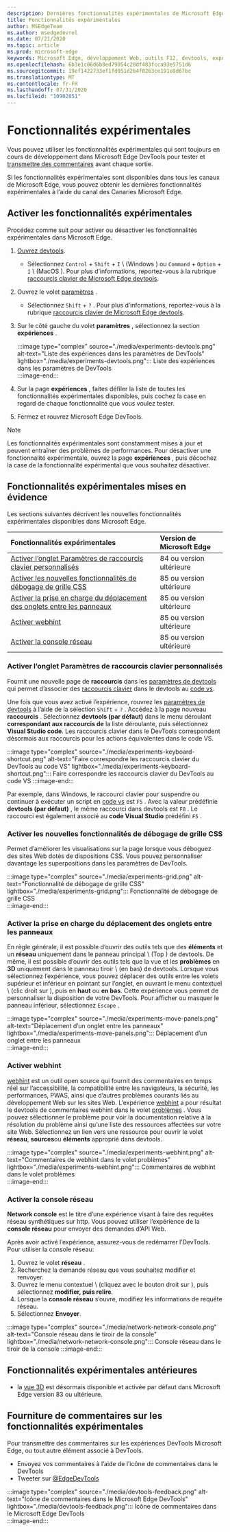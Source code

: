```yaml
---
description: Dernières fonctionnalités expérimentales de Microsoft Edge DevTools
title: Fonctionnalités expérimentales
author: MSEdgeTeam
ms.author: msedgedevrel
ms.date: 07/21/2020
ms.topic: article
ms.prod: microsoft-edge
keywords: Microsoft Edge, développement Web, outils F12, devtools, expérience
ms.openlocfilehash: 6b3e1c06d6b8ed79054c28df483fcca93e5751d6
ms.sourcegitcommit: 19ef1422733ef1fd051d2b4f0263ce191e8d67bc
ms.translationtype: MT
ms.contentlocale: fr-FR
ms.lasthandoff: 07/31/2020
ms.locfileid: "10902851"
---
```

# Fonctionnalités expérimentales  

Vous pouvez utiliser les fonctionnalités expérimentales qui sont toujours en cours de développement dans Microsoft Edge DevTools pour tester et [transmettre des commentaires](#providing-feedback-on-experimental-features) avant chaque sortie.  

Si les fonctionnalités expérimentales sont disponibles dans tous les canaux de Microsoft Edge, vous pouvez obtenir les dernières fonctionnalités expérimentales à l’aide du canal des Canaries Microsoft Edge.  

## Activer les fonctionnalités expérimentales  

Procédez comme suit pour activer ou désactiver les fonctionnalités expérimentales dans Microsoft Edge.  

1.  [Ouvrez devtools][DevtoolsOpen].  
     *   Sélectionnez `Control` + `Shift` + `I` \ (Windows \) ou `Command` + `Option` + `I` \ (MacOS \).  Pour plus d’informations, reportez-vous à la rubrique [raccourcis clavier de Microsoft Edge devtools][DevToolsShortcuts].  
1.  Ouvrez le volet [paramètres][DevToolsCustomizeSettings] .  
    *   Sélectionnez `Shift` + `?` .  Pour plus d’informations, reportez-vous à la rubrique [raccourcis clavier de Microsoft Edge devtools][DevToolsShortcuts].  
1.  Sur le côté gauche du volet **paramètres** , sélectionnez la section **expériences** .  
    
    :::image type="complex" source="./media/experiments-devtools.png" alt-text="Liste des expériences dans les paramètres de DevTools" lightbox="./media/experiments-devtools.png":::
       Liste des expériences dans les paramètres de DevTools  
    :::image-end:::  
    
1.  Sur la page **expériences** , faites défiler la liste de toutes les fonctionnalités expérimentales disponibles, puis cochez la case en regard de chaque fonctionnalité que vous voulez tester.  
1.  Fermez et rouvrez Microsoft Edge DevTools.  

> [!NOTE]
> Les fonctionnalités expérimentales sont constamment mises à jour et peuvent entraîner des problèmes de performances.  Pour désactiver une fonctionnalité expérimentale, ouvrez la page **expériences** , puis décochez la case de la fonctionnalité expérimental que vous souhaitez désactiver.  

## Fonctionnalités expérimentales mises en évidence  

Les sections suivantes décrivent les nouvelles fonctionnalités expérimentales disponibles dans Microsoft Edge.  

| Fonctionnalités expérimentales | Version de Microsoft Edge |  
|:--- |:--- |  
| [Activer l’onglet Paramètres de raccourcis clavier personnalisés](#enable-custom-keyboard-shortcuts-settings-tab) | 84 ou version ultérieure |
| [Activer les nouvelles fonctionnalités de débogage de grille CSS](#enable-new-css-grid-debugging-features) | 85 ou version ultérieure |  
| [Activer la prise en charge du déplacement des onglets entre les panneaux](#enable-support-to-move-tabs-between-panels) | 85 ou version ultérieure |  
| [Activer webhint](#enable-webhint) | 85 ou version ultérieure | 
| [Activer la console réseau](#enable-network-console) | 85 ou version ultérieure |

### Activer l’onglet Paramètres de raccourcis clavier personnalisés

Fournit une nouvelle page de **raccourcis** dans les [paramètres de devtools][DevToolsCustomizeSettings] qui permet d’associer des [raccourcis clavier][DevToolsShortcuts] dans le devtools au [code vs][VisualstudioCode].  

Une fois que vous avez activé l’expérience, rouvrez les [paramètres de devtools][DevToolsCustomizeSettings] à l’aide de la sélection `Shift` + `?` .  Accédez à la page nouveau **raccourcis** .  Sélectionnez **devtools (par défaut)** dans le menu déroulant **correspondant aux raccourcis de** la liste déroulante, puis sélectionnez **Visual Studio code**.  Les raccourcis clavier dans le DevTools correspondent désormais aux raccourcis pour les actions équivalentes dans le code VS.  

:::image type="complex" source="./media/experiments-keyboard-shortcut.png" alt-text="Faire correspondre les raccourcis clavier du DevTools au code VS" lightbox="./media/experiments-keyboard-shortcut.png":::
   Faire correspondre les raccourcis clavier du DevTools au code VS
:::image-end:::  

Par exemple, dans Windows, le raccourci clavier pour suspendre ou continuer à exécuter un script en [code vs][VisualstudioCodeShortcutsKeyboardWindows] est `F5` .  Avec la valeur prédéfinie **devtools (par défaut)** , le même raccourci dans devtools est `F8` .  Le raccourci est également associé au **code Visual Studio** prédéfini `F5` .  

### Activer les nouvelles fonctionnalités de débogage de grille CSS  

Permet d’améliorer les visualisations sur la page lorsque vous déboguez des sites Web dotés de dispositions CSS.  Vous pouvez personnaliser davantage les superpositions dans les paramètres de DevTools.  

:::image type="complex" source="./media/experiments-grid.png" alt-text="Fonctionnalité de débogage de grille CSS" lightbox="./media/experiments-grid.png":::
   Fonctionnalité de débogage de grille CSS  
:::image-end:::  

<!--Available in Microsoft Edge version 85 and later.  -->  

### Activer la prise en charge du déplacement des onglets entre les panneaux  

En règle générale, il est possible d’ouvrir des outils tels que des **éléments** et un **réseau** uniquement dans le panneau principal \ (Top \) de devtools.  De même, il est possible d’ouvrir des outils tels que la vue et les **problèmes** en **3D** uniquement dans le panneau tiroir \ (en bas) de devtools.  Lorsque vous sélectionnez l’expérience, vous pouvez déplacer des outils entre les volets supérieur et inférieur en pointant sur l’onglet, en ouvrant le menu contextuel \ (clic droit sur \), puis en **haut** ou **en bas**.   Cette expérience vous permet de personnaliser la disposition de votre DevTools.  Pour afficher ou masquer le panneau inférieur, sélectionnez `Escape` .  

:::image type="complex" source="./media/experiments-move-panels.png" alt-text="Déplacement d’un onglet entre les panneaux" lightbox="./media/experiments-move-panels.png":::
   Déplacement d’un onglet entre les panneaux  
:::image-end:::  

<!--Available in Microsoft Edge version 85 and later.  -->  

### Activer webhint  

[webhint][WebhintMain] est un outil open source qui fournit des commentaires en temps réel sur l’accessibilité, la compatibilité entre les navigateurs, la sécurité, les performances, PWAS, ainsi que d’autres problèmes courants liés au développement Web sur les sites Web.  L’expérience [webhint][WebhintMain] a pour résultat le devtools de commentaires webhint dans le volet [problèmes][DevtoolsIssues] .  Vous pouvez sélectionner le problème pour voir la documentation relative à la résolution du problème ainsi qu’une liste des ressources affectées sur votre site Web.  Sélectionnez un lien vers une ressource pour ouvrir le volet **réseau**, **sources**ou **éléments** approprié dans devtools.  

:::image type="complex" source="./media/experiments-webhint.png" alt-text="Commentaires de webhint dans le volet problèmes" lightbox="./media/experiments-webhint.png":::
   Commentaires de webhint dans le volet problèmes  
:::image-end:::      

<!--Available in Microsoft Edge version 85 and later.  -->  

### Activer la console réseau

**Network console** est le titre d’une expérience visant à faire des requêtes réseau synthétiques sur http.  Vous pouvez utiliser l’expérience de la **console réseau** pour envoyer des demandes d’API Web.  

Après avoir activé l’expérience, assurez-vous de redémarrer l’DevTools. Pour utiliser la console réseau:
1.  Ouvrez le volet **réseau** .
1.  Recherchez la demande réseau que vous souhaitez modifier et renvoyer.
1.  Ouvrez le menu contextuel \ (cliquez avec le bouton droit sur \), puis sélectionnez **modifier, puis relire**. 
1.  Lorsque la **console réseau** s’ouvre, modifiez les informations de requête réseau.
1.  Sélectionnez **Envoyer**.  

:::image type="complex" source="./media/network-network-console.png" alt-text="Console réseau dans le tiroir de la console" lightbox="./media/network-network-console.png":::
Console réseau dans le tiroir de la console
:::image-end::: 

<!--Available in Microsoft Edge version 85 and later.  --> 

## Fonctionnalités expérimentales antérieures  

*   la [vue 3D][Devtools3dViewIndex] est désormais disponible et activée par défaut dans Microsoft Edge version 83 ou ultérieure.  

## Fourniture de commentaires sur les fonctionnalités expérimentales  

Pour transmettre des commentaires sur les expériences DevTools Microsoft Edge, ou tout autre élément associé à DevTools.  

*   Envoyez vos commentaires à l’aide de l’icône de commentaires dans le DevTools  
*   Tweeter sur [@EdgeDevTools][TwitterEdgedevtools]  

:::image type="complex" source="./media/devtools-feedback.png" alt-text="Icône de commentaires dans le Microsoft Edge DevTools" lightbox="./media/devtools-feedback.png":::
   Icône de commentaires dans le Microsoft Edge DevTools  
:::image-end:::  

<!-- links -->  

[Devtools3dViewIndex]: ./3d-view/index.md "Affichage 3D | Documents Microsoft"  
[DevtoolsIssues]: ./issues/index.md "Recherchez et corrigez les problèmes liés à l’outil problèmes dans Microsoft Edge DevTools Documents Microsoft"  
[DevToolsCustomizeSettings]: ./customize/index.md#settings "Paramètres-personnaliser Microsoft Edge DevTools | Documents Microsoft"  
[DevToolsShortcuts]: ./shortcuts.md "Raccourcis clavier dans Microsoft Edge DevTools | Documents Microsoft"  
[DevtoolsOpen]: ./open.md "Ouvrez Microsoft Edge DevTools | Documents Microsoft"  

[TwitterEdgedevtools]: https://www.twitter.com/EdgeDevTools "Microsoft Edge DevTools | Twitter"  

[VisualstudioCode]: https://code.visualstudio.com "Code Visual Studio"  
[VisualstudioCodeShortcutsKeyboardWindows]: https://code.visualstudio.com/shortcuts/keyboard-shortcuts-windows.pdf "Raccourcis clavier dans Visual Studio pour Windows | Code Visual Studio"  

[WebhintMain]: https://webhint.io "Astuce" 
